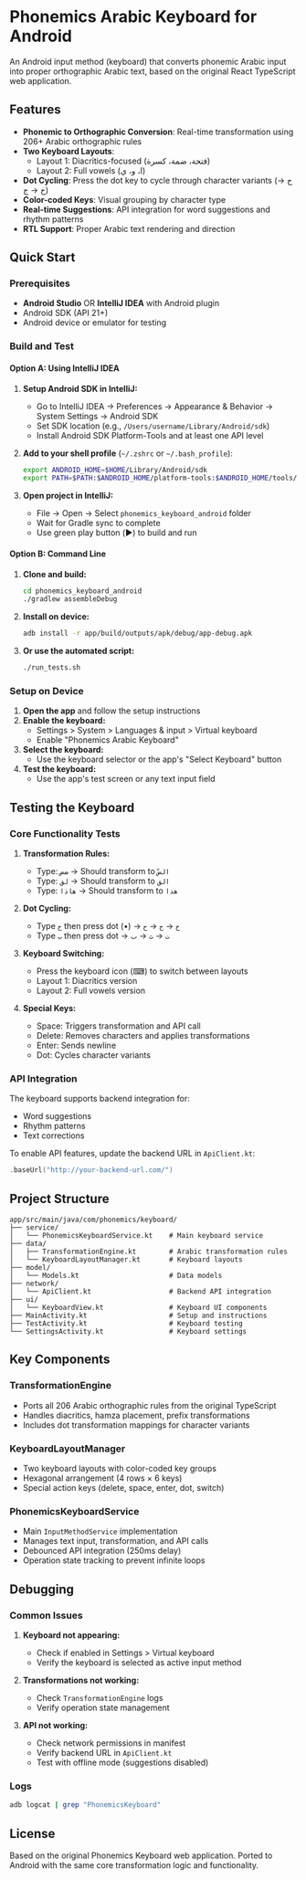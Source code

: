 # Phonemics Arabic Keyboard for Android

An Android input method (keyboard) that converts phonemic Arabic input into proper orthographic Arabic text, based on the original React TypeScript web application.

## Features

- **Phonemic to Orthographic Conversion**: Real-time transformation using 206+ Arabic orthographic rules
- **Two Keyboard Layouts**: 
  - Layout 1: Diacritics-focused (فتحة، ضمة، كسرة)
  - Layout 2: Full vowels (ا، و، ي)
- **Dot Cycling**: Press the dot key to cycle through character variants (ح → خ → ج)
- **Color-coded Keys**: Visual grouping by character type
- **Real-time Suggestions**: API integration for word suggestions and rhythm patterns
- **RTL Support**: Proper Arabic text rendering and direction

## Quick Start

### Prerequisites
- **Android Studio** OR **IntelliJ IDEA** with Android plugin
- Android SDK (API 21+)
- Android device or emulator for testing

### Build and Test

#### Option A: Using IntelliJ IDEA

1. **Setup Android SDK in IntelliJ:**
   - Go to IntelliJ IDEA → Preferences → Appearance & Behavior → System Settings → Android SDK
   - Set SDK location (e.g., `/Users/username/Library/Android/sdk`)
   - Install Android SDK Platform-Tools and at least one API level

2. **Add to your shell profile** (`~/.zshrc` or `~/.bash_profile`):
   ```bash
   export ANDROID_HOME=$HOME/Library/Android/sdk
   export PATH=$PATH:$ANDROID_HOME/platform-tools:$ANDROID_HOME/tools/bin
   ```

3. **Open project in IntelliJ:**
   - File → Open → Select `phonemics_keyboard_android` folder
   - Wait for Gradle sync to complete
   - Use green play button (▶️) to build and run

#### Option B: Command Line

1. **Clone and build:**
   ```bash
   cd phonemics_keyboard_android
   ./gradlew assembleDebug
   ```

2. **Install on device:**
   ```bash
   adb install -r app/build/outputs/apk/debug/app-debug.apk
   ```

3. **Or use the automated script:**
   ```bash
   ./run_tests.sh
   ```

### Setup on Device

1. **Open the app** and follow the setup instructions
2. **Enable the keyboard:**
   - Settings > System > Languages & input > Virtual keyboard
   - Enable "Phonemics Arabic Keyboard"
3. **Select the keyboard:**
   - Use the keyboard selector or the app's "Select Keyboard" button
4. **Test the keyboard:**
   - Use the app's test screen or any text input field

## Testing the Keyboard

### Core Functionality Tests

1. **Transformation Rules:**
   - Type: `ضض` → Should transform to `الضّ`
   - Type: `لق` → Should transform to `الق`
   - Type: `هاذا` → Should transform to `هذا`

2. **Dot Cycling:**
   - Type `ح` then press dot (•) → `خ` → `ج` → `ح`
   - Type `ب` then press dot → `ت` → `ث` → `ٮ`

3. **Keyboard Switching:**
   - Press the keyboard icon (⌨) to switch between layouts
   - Layout 1: Diacritics version
   - Layout 2: Full vowels version

4. **Special Keys:**
   - Space: Triggers transformation and API call
   - Delete: Removes characters and applies transformations
   - Enter: Sends newline
   - Dot: Cycles character variants

### API Integration

The keyboard supports backend integration for:
- Word suggestions
- Rhythm patterns
- Text corrections

To enable API features, update the backend URL in `ApiClient.kt`:
```kotlin
.baseUrl("http://your-backend-url.com/")
```

## Project Structure

```
app/src/main/java/com/phonemics/keyboard/
├── service/
│   └── PhonemicsKeyboardService.kt    # Main keyboard service
├── data/
│   ├── TransformationEngine.kt        # Arabic transformation rules
│   └── KeyboardLayoutManager.kt       # Keyboard layouts
├── model/
│   └── Models.kt                      # Data models
├── network/
│   └── ApiClient.kt                   # Backend API integration
├── ui/
│   └── KeyboardView.kt                # Keyboard UI components
├── MainActivity.kt                    # Setup and instructions
├── TestActivity.kt                    # Keyboard testing
└── SettingsActivity.kt                # Keyboard settings
```

## Key Components

### TransformationEngine
- Ports all 206 Arabic orthographic rules from the original TypeScript
- Handles diacritics, hamza placement, prefix transformations
- Includes dot transformation mappings for character variants

### KeyboardLayoutManager
- Two keyboard layouts with color-coded key groups
- Hexagonal arrangement (4 rows × 6 keys)
- Special action keys (delete, space, enter, dot, switch)

### PhonemicsKeyboardService
- Main `InputMethodService` implementation
- Manages text input, transformation, and API calls
- Debounced API integration (250ms delay)
- Operation state tracking to prevent infinite loops

## Debugging

### Common Issues

1. **Keyboard not appearing:**
   - Check if enabled in Settings > Virtual keyboard
   - Verify the keyboard is selected as active input method

2. **Transformations not working:**
   - Check `TransformationEngine` logs
   - Verify operation state management

3. **API not working:**
   - Check network permissions in manifest
   - Verify backend URL in `ApiClient.kt`
   - Test with offline mode (suggestions disabled)

### Logs
```bash
adb logcat | grep "PhonemicsKeyboard"
```

## License

Based on the original Phonemics Keyboard web application. Ported to Android with the same core transformation logic and functionality.